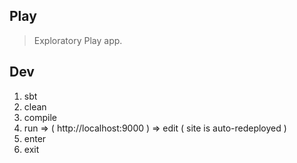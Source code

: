 Play
----
>Exploratory Play app.

Dev
---
1. sbt
2. clean
3. compile
4. run => ( http://localhost:9000 ) => edit ( site is auto-redeployed )
5. enter
6. exit
